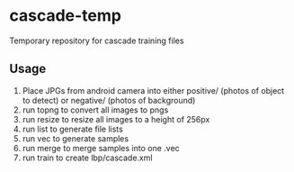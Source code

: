 # cascade-temp

Temporary repository for cascade training files

## Usage

1. Place JPGs from android camera into either positive/ (photos of object to detect) or negative/ (photos of background)
2. run topng to convert all images to pngs
3. run resize to resize all images to a height of 256px
4. run list to generate file lists
5. run vec to generate samples
6. run merge to merge samples into one .vec
7. run train to create lbp/cascade.xml
